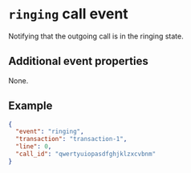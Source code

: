 # `ringing` call event

Notifying that the outgoing call is in the ringing state.

## Additional event properties

None.

## Example

```json
{
  "event": "ringing",
  "transaction": "transaction-1",
  "line": 0,
  "call_id": "qwertyuiopasdfghjklzxcvbnm"
}
```
